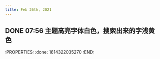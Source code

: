 ```yaml
---
title: Feb 26th, 2021
---
```


## DONE 07:56 主题高亮字体白色，搜索出来的字浅黄色
:PROPERTIES:
:done: 1614322035270
:END:
